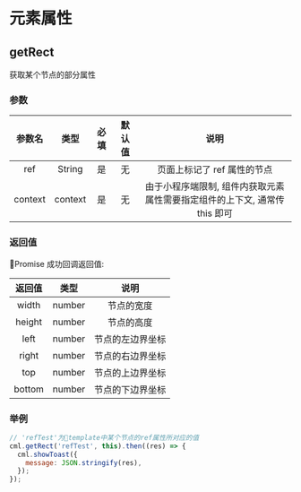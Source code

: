 # 元素属性

## getRect

获取某个节点的部分属性

### 参数

| 参数名  |  类型   | 必填 | 默认值 |                                    说明                                    |
| :-----: | :-----: | :--: | :----: | :------------------------------------------------------------------------: |
|   ref   | String  |  是  |   无   |                        页面上标记了 ref 属性的节点                         |
| context | context |  是  |   无   | 由于小程序端限制, 组件内获取元素属性需要指定组件的上下文, 通常传 this 即可 |

### 返回值

Promise 成功回调返回值:

| 返回值 |  类型  |       说明       |
| :----: | :----: | :--------------: |
| width  | number |    节点的宽度    |
| height | number |    节点的高度    |
|  left  | number | 节点的左边界坐标 |
| right  | number | 节点的右边界坐标 |
|  top   | number | 节点的上边界坐标 |
| bottom | number | 节点的下边界坐标 |

### 举例

```javascript
// 'refTest'为template中某个节点的ref属性所对应的值
cml.getRect('refTest', this).then((res) => {
  cml.showToast({
    message: JSON.stringify(res),
  });
});
```
